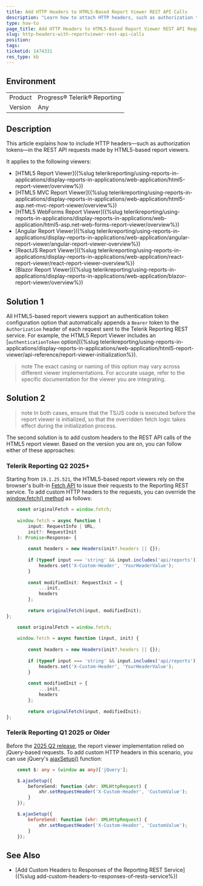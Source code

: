 ```yaml
---
title: Add HTTP Headers to HTML5-Based Report Viewer REST API Calls
description: "Learn how to attach HTTP headers, such as authorization tokens, to REST API requests made by Telerik HTML5-based report viewers."
type: how-to
page_title: Add HTTP Headers to HTML5-Based Report Viewer REST API Requests
slug: http-headers-with-reportviewer-rest-api-calls
position: 
tags: 
ticketid: 1474331
res_type: kb
---
```


## Environment

<table>
	<tbody>
		<tr>
			<td>Product</td>
			<td>Progress® Telerik® Reporting</td>
		</tr>
		<tr>
			<td>Version</td>
			<td>Any</td>
		</tr>
	</tbody>
</table>


## Description

This article explains how to include HTTP headers—such as authorization tokens—in the REST API requests made by HTML5-based report viewers.

It applies to the following viewers:

- [HTML5 Report Viewer]({%slug telerikreporting/using-reports-in-applications/display-reports-in-applications/web-application/html5-report-viewer/overview%})
- [HTML5 MVC Report Viewer]({%slug telerikreporting/using-reports-in-applications/display-reports-in-applications/web-application/html5-asp.net-mvc-report-viewer/overview%})
- [HTML5 WebForms Report Viewer]({%slug telerikreporting/using-reports-in-applications/display-reports-in-applications/web-application/html5-asp.net-web-forms-report-viewer/overview%})
- [Angular Report Viewer]({%slug telerikreporting/using-reports-in-applications/display-reports-in-applications/web-application/angular-report-viewer/angular-report-viewer-overview%})
- [ReactJS Report Viewer]({%slug telerikreporting/using-reports-in-applications/display-reports-in-applications/web-application/react-report-viewer/react-report-viewer-overview%})
- [Blazor Report Viewer]({%slug telerikreporting/using-reports-in-applications/display-reports-in-applications/web-application/blazor-report-viewer/overview%})

## Solution 1

All HTML5-based report viewers support an authentication token configuration option that automatically appends a `Bearer` token to the `Authorization` header of each request sent to the Telerik Reporting REST service. For example, the HTML5 Report Viewer includes an [`authenticationToken` option]({%slug telerikreporting/using-reports-in-applications/display-reports-in-applications/web-application/html5-report-viewer/api-reference/report-viewer-initialization%}). 

>note The exact casing or naming of this option may vary across different viewer implementations. For accurate usage, refer to the specific documentation for the viewer you are integrating.

## Solution 2

>note In both cases, ensure that the TS/JS code is executed before the report viewer is initialized, so that the overridden fetch logic takes effect during the initialization process.

The second solution is to add custom headers to the REST API calls of the HTML5 report viewer. Based on the version you are on, you can follow either of these approaches:

### Telerik Reporting Q2 2025+

Starting from `19.1.25.521`, the HTML5-based report viewers rely on the browser's built-in [Fetch API](https://developer.mozilla.org/en-US/docs/Web/API/Fetch_API/Using_Fetch) to issue their requests to the Reporting REST service. To add custom HTTP headers to the requests, you can override the [window.fetch() method](https://developer.mozilla.org/en-US/docs/Web/API/Window/fetch) as follows:

````TypeScript
	const originalFetch = window.fetch;
	
	window.fetch = async function (
		input: RequestInfo | URL,
		init?: RequestInit
	): Promise<Response> {
	
		const headers = new Headers(init?.headers || {});
	
		if (typeof input === 'string' && input.includes('api/reports')) {
			headers.set('X-Custom-Header', 'YourHeaderValue');
		}
	
		const modifiedInit: RequestInit = {
			...init,
			headers
		};
	
		return originalFetch(input, modifiedInit);
};
````
````JavaScript
	const originalFetch = window.fetch;
	
	window.fetch = async function (input, init) {
	
		const headers = new Headers(init?.headers || {});
	
		if (typeof input === 'string' && input.includes('api/reports')) {
			headers.set('X-Custom-Header', 'YourHeaderValue');
		}
	
		const modifiedInit = {
			...init,
			headers
		};
	
		return originalFetch(input, modifiedInit);
};
````

### Telerik Reporting Q1 2025 or Older

Before the [2025 Q2 release](https://www.telerik.com/support/whats-new/reporting/release-history/progress-telerik-reporting-2025-q2-19-1-25-521), the report viewer implementation relied on jQuery-based requests. To add custom HTTP headers in this scenario, you can use jQuery's [ajaxSetup()](https://api.jquery.com/jquery.ajaxsetup/) function: 

````TypeScript
	const $: any = (window as any)['jQuery'];

	$.ajaxSetup({
		beforeSend: function (xhr: XMLHttpRequest) {
			xhr.setRequestHeader('X-Custom-Header', 'CustomValue');
		}
	});
````
````JavaScript
	$.ajaxSetup({
		beforeSend: function (xhr: XMLHttpRequest) {
			xhr.setRequestHeader('X-Custom-Header', 'CustomValue');
		}
	});
````


## See Also

* [Add Custom Headers to Responses of the Reporting REST Service]({%slug add-custom-headers-to-responses-of-rests-service%})
